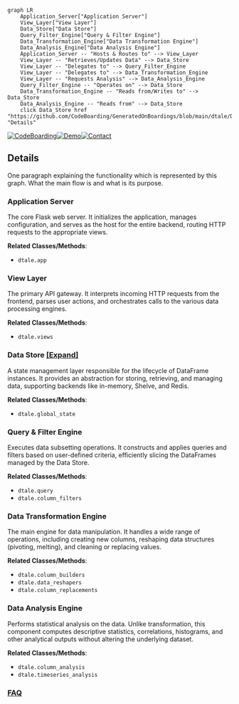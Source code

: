 ```mermaid
graph LR
    Application_Server["Application Server"]
    View_Layer["View Layer"]
    Data_Store["Data Store"]
    Query_Filter_Engine["Query & Filter Engine"]
    Data_Transformation_Engine["Data Transformation Engine"]
    Data_Analysis_Engine["Data Analysis Engine"]
    Application_Server -- "Hosts & Routes to" --> View_Layer
    View_Layer -- "Retrieves/Updates Data" --> Data_Store
    View_Layer -- "Delegates to" --> Query_Filter_Engine
    View_Layer -- "Delegates to" --> Data_Transformation_Engine
    View_Layer -- "Requests Analysis" --> Data_Analysis_Engine
    Query_Filter_Engine -- "Operates on" --> Data_Store
    Data_Transformation_Engine -- "Reads from/Writes to" --> Data_Store
    Data_Analysis_Engine -- "Reads from" --> Data_Store
    click Data_Store href "https://github.com/CodeBoarding/GeneratedOnBoardings/blob/main/dtale/Data_Store.md" "Details"
```

[![CodeBoarding](https://img.shields.io/badge/Generated%20by-CodeBoarding-9cf?style=flat-square)](https://github.com/CodeBoarding/GeneratedOnBoardings)[![Demo](https://img.shields.io/badge/Try%20our-Demo-blue?style=flat-square)](https://www.codeboarding.org/demo)[![Contact](https://img.shields.io/badge/Contact%20us%20-%20contact@codeboarding.org-lightgrey?style=flat-square)](mailto:contact@codeboarding.org)

## Details

One paragraph explaining the functionality which is represented by this graph. What the main flow is and what is its purpose.

### Application Server
The core Flask web server. It initializes the application, manages configuration, and serves as the host for the entire backend, routing HTTP requests to the appropriate views.


**Related Classes/Methods**:

- `dtale.app`


### View Layer
The primary API gateway. It interprets incoming HTTP requests from the frontend, parses user actions, and orchestrates calls to the various data processing engines.


**Related Classes/Methods**:

- `dtale.views`


### Data Store [[Expand]](./Data_Store.md)
A state management layer responsible for the lifecycle of DataFrame instances. It provides an abstraction for storing, retrieving, and managing data, supporting backends like in-memory, Shelve, and Redis.


**Related Classes/Methods**:

- `dtale.global_state`


### Query & Filter Engine
Executes data subsetting operations. It constructs and applies queries and filters based on user-defined criteria, efficiently slicing the DataFrames managed by the Data Store.


**Related Classes/Methods**:

- `dtale.query`
- `dtale.column_filters`


### Data Transformation Engine
The main engine for data manipulation. It handles a wide range of operations, including creating new columns, reshaping data structures (pivoting, melting), and cleaning or replacing values.


**Related Classes/Methods**:

- `dtale.column_builders`
- `dtale.data_reshapers`
- `dtale.column_replacements`


### Data Analysis Engine
Performs statistical analysis on the data. Unlike transformation, this component computes descriptive statistics, correlations, histograms, and other analytical outputs without altering the underlying dataset.


**Related Classes/Methods**:

- `dtale.column_analysis`
- `dtale.timeseries_analysis`




### [FAQ](https://github.com/CodeBoarding/GeneratedOnBoardings/tree/main?tab=readme-ov-file#faq)